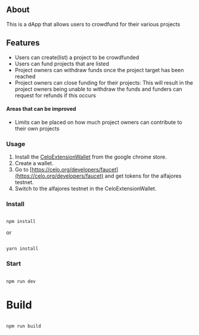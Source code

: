 ## About
This is a dApp that allows users to crowdfund for their various projects

## Features
- Users can create(list) a project to be crowdfunded
- Users can fund projects that are listed
- Project owners can withdraw funds once the project target has been reached
- Project owners can close funding for their projects: This will result in the project owners being unable to withdraw the funds and funders can request for refunds if this occurs

#### Areas that can be improved
- Limits can be placed on how much project owners can contribute to their own projects

### Usage
1. Install the [CeloExtensionWallet](https://chrome.google.com/webstore/detail/celoextensionwallet/kkilomkmpmkbdnfelcpgckmpcaemjcdh?hl=en) from the google chrome store.
2. Create a wallet.
3. Go to [https://celo.org/developers/faucet](https://celo.org/developers/faucet) and get tokens for the alfajores testnet.
4. Switch to the alfajores testnet in the CeloExtensionWallet.

### Install

```

npm install

```

or 

```

yarn install

```

### Start

```

npm run dev

```

# Build

```

npm run build

```
